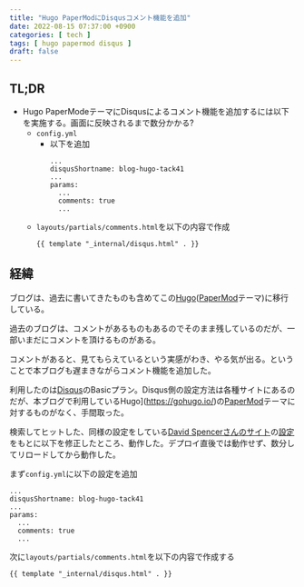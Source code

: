 ```yaml
---
title: "Hugo PaperModにDisqusコメント機能を追加"
date: 2022-08-15 07:37:00 +0900
categories: [ tech ]
tags: [ hugo papermod disqus ]
draft: false
---
```


## TL;DR

* Hugo PaperModeテーマにDisqusによるコメント機能を追加するには以下を実施する。画面に反映されるまで数分かかる?
  * `config.yml`
    * 以下を追加
      ```
      ...
      disqusShortname: blog-hugo-tack41
      ...
      params:
        ...
        comments: true
        ...
      ```
  * `layouts/partials/comments.html`を以下の内容で作成
     ```
     {{ template "_internal/disqus.html" . }}
     ```

## 経緯

ブログは、過去に書いてきたものも含めてこの[Hugo](https://gohugo.io/)([PaperMod](https://github.com/adityatelange/hugo-PaperMod)テーマ)に移行している。

過去のブログは、コメントがあるものもあるのでそのまま残しているのだが、一部いまだにコメントを頂けるものがある。

コメントがあると、見てもらえているという実感がわき、やる気が出る。ということで本ブログも遅まきながらコメント機能を追加した。

利用したのは[Disqus](https://disqus.com/)のBasicプラン。Disqus側の設定方法は各種サイトにあるのだが、本ブログで利用しているHugo](https://gohugo.io/)の[PaperMod](https://github.com/adityatelange/hugo-PaperMod)テーマに対するものがなく、手間取った。

検索してヒットした、同様の設定をしている[David Spencerさんのサイト](https://davidspencer.xyz/)の[設定](https://github.com/Elevate08/davidspencer.xyz)をもとに以下を修正したところ、動作した。デプロイ直後では動作せず、数分してリロードしてから動作した。

まず`config.yml`に以下の設定を追加
```
...
disqusShortname: blog-hugo-tack41
...
params:
  ...
  comments: true
  ...
```

次に`layouts/partials/comments.html`を以下の内容で作成する
```
{{ template "_internal/disqus.html" . }}
```
